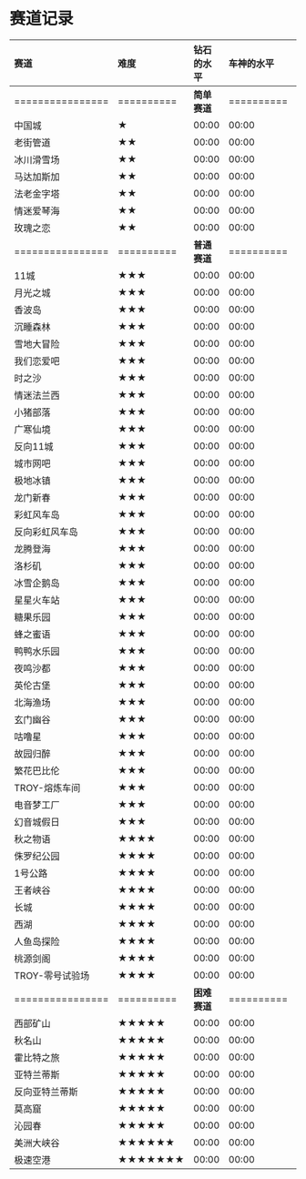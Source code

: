 # 赛道记录

赛道|难度|钻石的水平|车神的水平|本人的记录|友
:-|:-|:-|:-|:-|-:
================|==========|**简单赛道**|==========|==========|===
中国城|★|00:00|00:00|01:26:03|1
老街管道|★★|00:00|00:00|01:26:07|1
冰川滑雪场|★★|00:00|00:00|02:14:98|1
马达加斯加|★★|00:00|00:00|01:42:15|1
法老金字塔|★★|00:00|00:00|01:18:73|1
情迷爱琴海|★★|00:00|00:00|01:52:52|1
玫瑰之恋|★★|00:00|00:00|01:40:97|1
================|==========|**普通赛道**|==========|==========|===
11城|★★★|00:00|00:00|02:23:02|1
月光之城|★★★|00:00|00:00|01:52:07|1
香波岛|★★★|00:00|00:00|01:50:65|2
沉睡森林|★★★|00:00|00:00|01:45:42|2
雪地大冒险|★★★|00:00|00:00|01:51:93|1
我们恋爱吧|★★★|00:00|00:00|01:54:40|2
时之沙|★★★|00:00|00:00|01:28:22|2
情迷法兰西|★★★|00:00|00:00|01:36:48|1
小猪部落|★★★|00:00|00:00|01:45:06|1
广寒仙境|★★★|00:00|00:00|01:51:36|1
反向11城|★★★|00:00|00:00|02:22:78|2
城市网吧|★★★|00:00|00:00|01:39:74|3
极地冰镇|★★★|00:00|00:00|01:32:85|2
龙门新春|★★★|00:00|00:00|01:50:79|1
彩虹风车岛|★★★|00:00|00:00|01:36:95|1
反向彩虹风车岛|★★★|00:00|00:00|01:40:22|1
龙腾登海|★★★|00:00|00:00|02:23:23|2
洛杉矶|★★★|00:00|00:00|01:53:14|3
冰雪企鹅岛|★★★|00:00|00:00|01:59:41|1
星星火车站|★★★|00:00|00:00|01:53:97|1
糖果乐园|★★★|00:00|00:00|01:55:04|1
蜂之蜜语|★★★|00:00|00:00|01:53:01|1
鸭鸭水乐园|★★★|00:00|00:00|01:31:47|2
夜鸣沙都|★★★|00:00|00:00|01:55:91|1
英伦古堡|★★★|00:00|00:00|01:49:72|1
北海渔场|★★★|00:00|00:00|02:22:16|1
玄门幽谷|★★★|00:00|00:00|02:54:31|2
咕噜星|★★★|00:00|00:00|01:59:89|4
故园归醉|★★★|00:00|00:00|01:48:48|1
繁花巴比伦|★★★|00:00|00:00|02:09:26|1
TROY-熔炼车间|★★★|00:00|00:00|01:56:36|2
电音梦工厂|★★★|00:00|00:00|01:49:94|1
幻音城假日|★★★|00:00|00:00|01:45:36|1
秋之物语|★★★★|00:00|00:00|01:33:80|2
侏罗纪公园|★★★★|00:00|00:00|01:37:40|2
1号公路|★★★★|00:00|00:00|01:36:25|2
王者峡谷|★★★★|00:00|00:00|10:25:36|2
长城|★★★★|00:00|00:00|01:44:45|2
西湖|★★★★|00:00|00:00|01:20:82|2
人鱼岛探险|★★★★|00:00|00:00|01:50:35|2
桃源剑阁|★★★★|00:00|00:00|02:07:31|3
TROY-零号试验场|★★★★|00:00|00:00|02:05:14|1
================|==========|**困难赛道**|==========|==========|===
西部矿山|★★★★★|00:00|00:00|01:28:49|2
秋名山|★★★★★|00:00|00:00|01:38:77|1
霍比特之旅|★★★★★|00:00|00:00|01:44:09|2
亚特兰蒂斯|★★★★★|00:00|00:00|02:15:02|2
反向亚特兰蒂斯|★★★★★|00:00|00:00|02:17:92|2
莫高窟|★★★★★|00:00|00:00|02:21:40|2
沁园春|★★★★★|00:00|00:00|00:00:00|0
美洲大峡谷|★★★★★★|00:00|00:00|01:47:89|2
极速空港|★★★★★★★|00:00|00:00|02:23:97|2




















<!-- 
★★★⭐️
 -->
